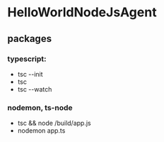 # HelloWorldNodeJsAgent

## packages

### typescript:

- tsc --init
- tsc
- tsc --watch

### nodemon, ts-node

- tsc && node /build/app.js
- nodemon app.ts
